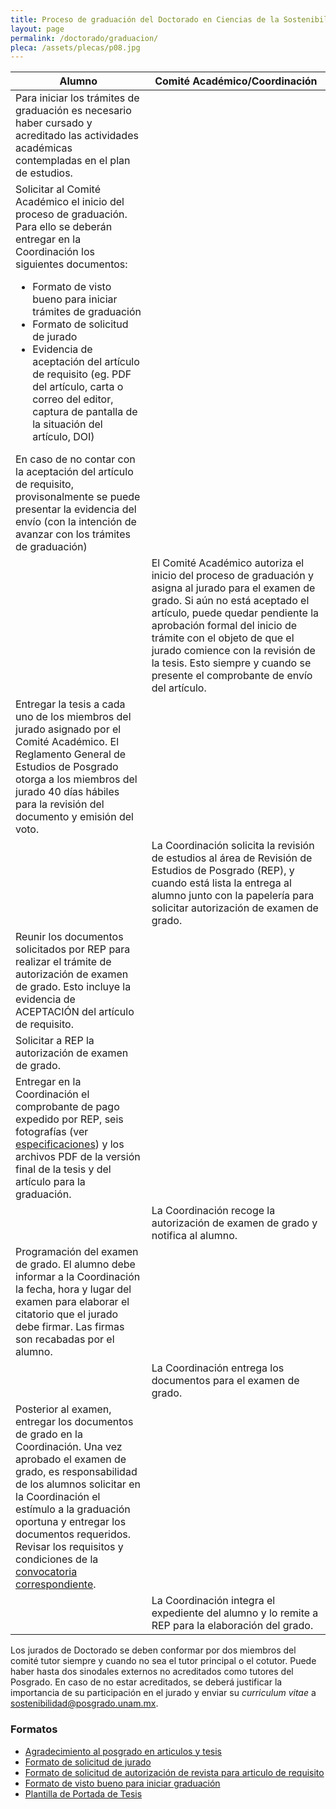 ```yaml
---
title: Proceso de graduación del Doctorado en Ciencias de la Sostenibilidad
layout: page
permalink: /doctorado/graduacion/
pleca: /assets/plecas/p08.jpg
---
```



<table>
<thead>
<tr>
<th>Alumno</th>
<th>Comité Académico/Coordinación</th>
</tr>
</thead>

<tbody>
<tr>
<td>
Para iniciar los trámites de graduación es necesario haber cursado y acreditado las actividades académicas contempladas en el plan de estudios.
</td>
<td></td>
</tr>


<tr>
<td>
Solicitar al Comité Académico el inicio del proceso de graduación. Para ello se deberán entregar en la Coordinación los siguientes documentos:
<ul>
<li>Formato de visto bueno para iniciar trámites de graduación</li>
<li>Formato de solicitud de jurado</li>
<li>Evidencia de aceptación del artículo de requisito (eg. PDF del artículo, carta o correo del editor, captura de pantalla de la situación del artículo, DOI)</li>
</ul>En caso de no contar con la aceptación del artículo de requisito, provisonalmente se puede presentar la evidencia del envío (con la intención de avanzar con los trámites de graduación)
</td>
<td></td>
</tr>
<tr>
<td></td>
<td>
El Comité Académico autoriza el inicio del proceso de graduación y asigna al jurado para el examen de grado. Si aún no está aceptado el artículo, puede quedar pendiente la aprobación formal del inicio de trámite con el objeto de que el jurado comience con la revisión de la tesis. Esto siempre y cuando se presente el comprobante de envío del artículo.
</td>
</tr>
<tr>
<td>
Entregar la tesis a cada uno de los miembros del jurado asignado por el Comité Académico. El Reglamento General de Estudios de Posgrado otorga a los miembros del jurado 40 días hábiles para la revisión del documento y emisión del voto.
</td>
<td></td>
</tr>
<tr>
<td></td>
<td>
La Coordinación solicita la revisión de estudios al área de Revisión de Estudios de Posgrado (REP), y cuando está lista la entrega al alumno junto con la papelería para solicitar autorización de examen de grado.
</td>
</tr>
<tr>
<td>
Reunir los documentos solicitados por REP para realizar el trámite de autorización de examen de grado. Esto incluye la evidencia de ACEPTACIÓN del artículo de requisito.
</td>
<td></td>
</tr>
<tr>
<td>
Solicitar a REP la autorización de examen de grado.
</td>
<td></td>
</tr>
<tr>
<td>
Entregar en la Coordinación el comprobante de pago expedido por REP, seis fotografías (ver <a href="/doctorado/descargables">especificaciones</a>) y los archivos PDF de la versión final de la tesis y del artículo para la graduación.
</td>
<td></td>
</tr>
<tr>
<td></td>
<td>
La Coordinación recoge la autorización de examen de grado y notifica al alumno.
</td>
</tr>
<tr>
<td>
Programación del examen de grado. El alumno debe informar a la Coordinación la fecha, hora y lugar del examen para elaborar el citatorio que el jurado debe firmar. Las firmas son recabadas por el alumno.
</td>
<td></td>
</tr>
<tr>
<td></td>
<td>
La Coordinación entrega los documentos para el examen de grado.
</td>
</tr>
<tr>
<td>
Posterior al examen, entregar los documentos de grado en la Coordinación. Una vez aprobado el examen de grado, es responsabilidad de los alumnos solicitar en la Coordinación el estímulo a la graduación oportuna y entregar los documentos requeridos. Revisar los requisitos y condiciones de la <a href="http://www.posgrado.unam.mx/es/estimulo-la-graduacion-oportuna">convocatoria correspondiente</a>.
</td>
<td></td>
</tr>
<tr>
<td></td>
<td>
La Coordinación integra el expediente del alumno y lo remite a REP para la elaboración del grado.
</td>
</tr>
</tbody>
</table>







Los jurados de Doctorado se deben conformar por dos miembros del
comité tutor siempre y cuando no sea el tutor principal o el cotutor.
Puede haber hasta dos sinodales externos no acreditados como tutores 
del Posgrado. En caso de no estar acreditados, se deberá justificar 
la importancia de su participación en el jurado y enviar su *curriculum vitae* 
a <sostenibilidad@posgrado.unam.mx>.



### Formatos


 - [Agradecimiento al posgrado en articulos y tesis](/assets/docs/graduacion_doctorado/agradecimiento_al_posgrado_en_articulos_y_tesis.pdf)
 - [Formato de solicitud de jurado](/assets/formatos/doctorado/graduacion/formato_solicitud_jurado_doc.docx)
 - [Formato de solicitud de autorización de revista para articulo de requisito](/assets/formatos/doctorado/graduacion/formato_solicitud_revista_para_articulo_de_requisito.docx)
 - [Formato de visto bueno para iniciar graduación](/assets/formatos/doctorado/graduacion/formato_visto_bueno_iniciar_graduacion.docx)
 - [Plantilla de Portada de Tesis](/assets/docs/graduacion_doctorado/portada-tesis-doc-pcs.docx)
